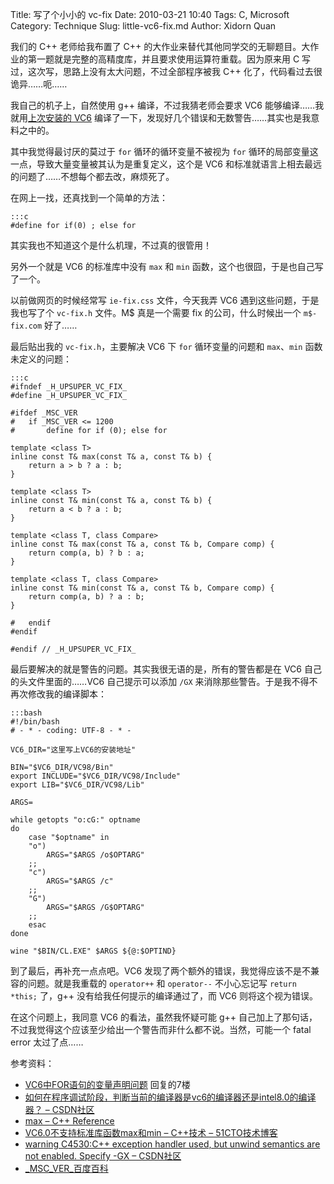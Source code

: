 Title: 写了个小小的 vc-fix
Date: 2010-03-21 10:40
Tags: C, Microsoft
Category: Technique
Slug: little-vc6-fix.md
Author: Xidorn Quan

我们的 C++ 老师给我布置了 C++ 的大作业来替代其他同学交的无聊题目。大作业的第一题就是完整的高精度库，并且要求使用运算符重载。因为原来用 C 写过，这次写，思路上没有太大问题，不过全部程序被我 C++ 化了，代码看过去很诡异……呃……

我自己的机子上，自然使用 g++ 编译，不过我猜老师会要求 VC6 能够编译……我就用[上次安装的 VC6](./simple-script-for-using-vc6-compiler.html) 编译了一下，发现好几个错误和无数警告……其实也是我意料之中的。

其中我觉得最讨厌的莫过于 `for` 循环的循环变量不被视为 `for` 循环的局部变量这一点，导致大量变量被其认为是重复定义，这个是 VC6 和标准就语言上相去最远的问题了……不想每个都去改，麻烦死了。

在网上一找，还真找到一个简单的方法：

    :::c
    #define for if(0) ; else for

其实我也不知道这个是什么机理，不过真的很管用！

另外一个就是 VC6 的标准库中没有 `max` 和 `min` 函数，这个也很囧，于是也自己写了一个。

以前做网页的时候经常写 `ie-fix.css` 文件，今天我弄 VC6 遇到这些问题，于是我也写了个 `vc-fix.h` 文件。M$ 真是一个需要 fix 的公司，什么时候出一个 `m$-fix.com` 好了……

最后贴出我的 `vc-fix.h`，主要解决 VC6 下 `for` 循环变量的问题和 `max`、`min` 函数未定义的问题：

    :::c
    #ifndef _H_UPSUPER_VC_FIX_
    #define _H_UPSUPER_VC_FIX_
     
    #ifdef _MSC_VER
    #   if _MSC_VER <= 1200
    #       define for if (0); else for
     
    template <class T>
    inline const T& max(const T& a, const T& b) {
        return a > b ? a : b;
    }
     
    template <class T>
    inline const T& min(const T& a, const T& b) {
        return a < b ? a : b;
    }
     
    template <class T, class Compare>
    inline const T& max(const T& a, const T& b, Compare comp) {
        return comp(a, b) ? b : a;
    }
     
    template <class T, class Compare>
    inline const T& min(const T& a, const T& b, Compare comp) {
        return comp(a, b) ? a : b;
    }
     
    #   endif
    #endif
     
    #endif // _H_UPSUPER_VC_FIX_

最后要解决的就是警告的问题。其实我很无语的是，所有的警告都是在 VC6 自己的头文件里面的……VC6 自己提示可以添加 `/GX` 来消除那些警告。于是我不得不再次修改我的编译脚本：

    :::bash
    #!/bin/bash
    # - * - coding: UTF-8 - * -
     
    VC6_DIR="这里写上VC6的安装地址"
     
    BIN="$VC6_DIR/VC98/Bin"
    export INCLUDE="$VC6_DIR/VC98/Include"
    export LIB="$VC6_DIR/VC98/Lib" 
     
    ARGS=
     
    while getopts "o:cG:" optname
    do
        case "$optname" in
        "o")
            ARGS="$ARGS /o$OPTARG"
        ;;
        "c")
            ARGS="$ARGS /c"
        ;;
        "G")
            ARGS="$ARGS /G$OPTARG"
        ;;
        esac
    done
     
    wine "$BIN/CL.EXE" $ARGS ${@:$OPTIND}

到了最后，再补充一点点吧。VC6 发现了两个额外的错误，我觉得应该不是不兼容的问题。就是我重载的 `operator++` 和 `operator--` 不小心忘记写 `return *this;` 了，g++ 没有给我任何提示的编译通过了，而 VC6 则将这个视为错误。

在这个问题上，我同意 VC6 的看法，虽然我怀疑可能 g++ 自己加上了那句话，不过我觉得这个应该至少给出一个警告而非什么都不说。当然，可能一个 fatal error 太过了点……

参考资料：

* [VC6中FOR语句的变量声明问题](http://www.rugesy.cn/it/u20091012_22_34fe5127-ddfe-44fe-86f1-13afc360a794.html) 回复的7楼
* [如何在程序调试阶段，判断当前的编译器是vc6的编译器还是intel8.0的编译器？ – CSDN社区](http://topic.csdn.net/t/20041101/19/3511737.html)
* [max – C++ Reference](http://www.cplusplus.com/reference/algorithm/max/)
* [VC6.0不支持标准库函数max和min – C++技术 – 51CTO技术博客](http://panpan.blog.51cto.com/489034/103074/)
* [warning C4530:C++ exception handler used, but unwind semantics are not enabled. Specify -GX – CSDN社区](http://topic.csdn.net/t/20040909/19/3357414.html)
* [_MSC_VER_百度百科](http://baike.baidu.com/view/1276757.html)
